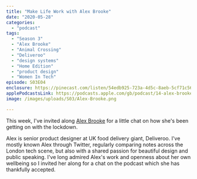 ```yaml
---
title: "Make Life Work with Alex Brooke"
date: "2020-05-28"
categories: 
  - "podcast"
tags: 
  - "Season 3"
  - "Alex Brooke"
  - "Animal Crossing"
  - "Deliveroo"
  - "design systems"
  - "Home Edition"
  - "product design"
  - "Women In Tech"
episode: S03E04
enclosure: https://pinecast.com/listen/54edb925-723a-4d5c-8aeb-5cf71c563123.m4a
applePodcastsLink: https://podcasts.apple.com/gb/podcast/14-alex-brooke/id1490247567?i=1000587027825
image: /images/uploads/S03/Alex-Brooke.png

---
```


This week, I've invited along [Alex Brooke](https://alexy.me) for a little chat on how she's been getting on with the lockdown.

Alex is senior product designer at UK food delivery giant, Deliveroo. I've mostly known Alex through Twitter, regularly comparing notes across the London tech scene, but also with a shared passion for beautiful design and public speaking. I've long admired Alex's work and openness about her own wellbeing so I invited her along for a chat on the podcast which she has thankfully accepted.
